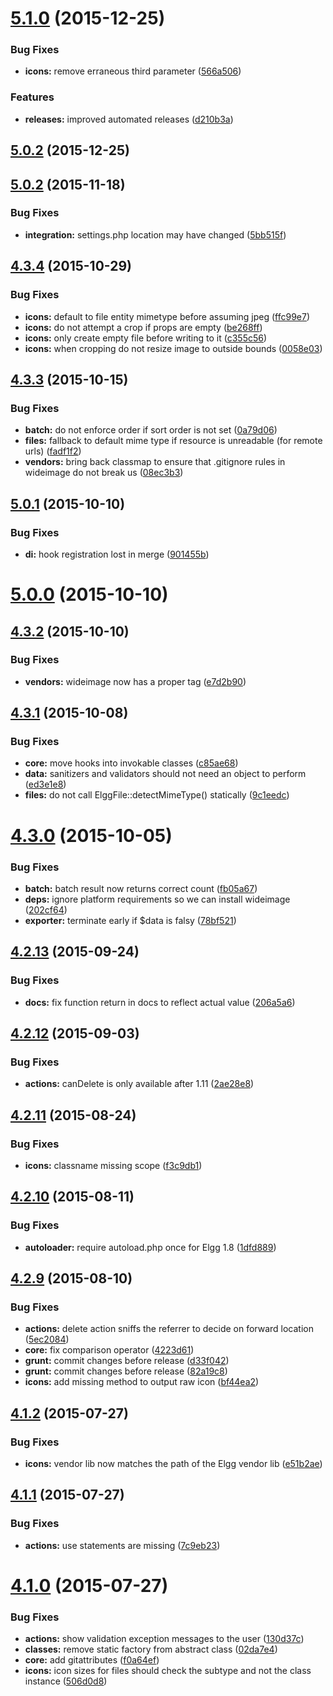 <a name="5.1.0"></a>
# [5.1.0](https://github.com/hypeJunction/hypeApps/compare/5.0.2...v5.1.0) (2015-12-25)


### Bug Fixes

* **icons:** remove erraneous third parameter ([566a506](https://github.com/hypeJunction/hypeApps/commit/566a506))

### Features

* **releases:** improved automated releases ([d210b3a](https://github.com/hypeJunction/hypeApps/commit/d210b3a))



<a name="5.0.2"></a>
## [5.0.2](https://github.com/hypeJunction/hypeApps/compare/5.0.2...v5.0.2) (2015-12-25)




<a name="5.0.2"></a>
## [5.0.2](https://github.com/hypeJunction/hypeApps/compare/4.3.4...5.0.2) (2015-11-18)


### Bug Fixes

* **integration:** settings.php location may have changed ([5bb515f](https://github.com/hypeJunction/hypeApps/commit/5bb515f))



<a name="4.3.4"></a>
## [4.3.4](https://github.com/hypeJunction/hypeApps/compare/4.3.3...4.3.4) (2015-10-29)


### Bug Fixes

* **icons:** default to file entity mimetype before assuming jpeg ([ffc99e7](https://github.com/hypeJunction/hypeApps/commit/ffc99e7))
* **icons:** do not attempt a crop if props are empty ([be268ff](https://github.com/hypeJunction/hypeApps/commit/be268ff))
* **icons:** only create empty file before writing to it ([c355c56](https://github.com/hypeJunction/hypeApps/commit/c355c56))
* **icons:** when cropping do not resize image to outside bounds ([0058e03](https://github.com/hypeJunction/hypeApps/commit/0058e03))



<a name="4.3.3"></a>
## [4.3.3](https://github.com/hypeJunction/hypeApps/compare/4.3.2...4.3.3) (2015-10-15)


### Bug Fixes

* **batch:** do not enforce order if sort order is not set ([0a79d06](https://github.com/hypeJunction/hypeApps/commit/0a79d06))
* **files:** fallback to default mime type if resource is unreadable (for remote urls) ([fadf1f2](https://github.com/hypeJunction/hypeApps/commit/fadf1f2))
* **vendors:** bring back classmap to ensure that .gitignore rules in wideimage do not break us ([08ec3b3](https://github.com/hypeJunction/hypeApps/commit/08ec3b3))



<a name="5.0.1"></a>
## [5.0.1](https://github.com/hypeJunction/hypeApps/compare/5.0.0...5.0.1) (2015-10-10)


### Bug Fixes

* **di:** hook registration lost in merge ([901455b](https://github.com/hypeJunction/hypeApps/commit/901455b))



<a name="5.0.0"></a>
# [5.0.0](https://github.com/hypeJunction/hypeApps/compare/4.3.1...5.0.0) (2015-10-10)




<a name="4.3.2"></a>
## [4.3.2](https://github.com/hypeJunction/hypeApps/compare/5.0.1...4.3.2) (2015-10-10)


### Bug Fixes

* **vendors:** wideimage now has a proper tag ([e7d2b90](https://github.com/hypeJunction/hypeApps/commit/e7d2b90))



<a name="4.3.1"></a>
## [4.3.1](https://github.com/hypeJunction/hypeApps/compare/4.3.0...4.3.1) (2015-10-08)


### Bug Fixes

* **core:** move hooks into invokable classes ([c85ae68](https://github.com/hypeJunction/hypeApps/commit/c85ae68))
* **data:** sanitizers and validators should not need an object to perform ([ed3e1e8](https://github.com/hypeJunction/hypeApps/commit/ed3e1e8))
* **files:** do not call ElggFile::detectMimeType() statically ([9c1eedc](https://github.com/hypeJunction/hypeApps/commit/9c1eedc))



<a name="4.3.0"></a>
# [4.3.0](https://github.com/hypeJunction/hypeApps/compare/4.2.13...4.3.0) (2015-10-05)


### Bug Fixes

* **batch:** batch result now returns correct count ([fb05a67](https://github.com/hypeJunction/hypeApps/commit/fb05a67))
* **deps:** ignore platform requirements so we can install wideimage ([202cf64](https://github.com/hypeJunction/hypeApps/commit/202cf64))
* **exporter:** terminate early if $data is falsy ([78bf521](https://github.com/hypeJunction/hypeApps/commit/78bf521))



<a name="4.2.13"></a>
## [4.2.13](https://github.com/hypeJunction/hypeApps/compare/4.2.12...4.2.13) (2015-09-24)


### Bug Fixes

* **docs:** fix function return in docs to reflect actual value ([206a5a6](https://github.com/hypeJunction/hypeApps/commit/206a5a6))



<a name="4.2.12"></a>
## [4.2.12](https://github.com/hypeJunction/hypeApps/compare/4.2.11...4.2.12) (2015-09-03)


### Bug Fixes

* **actions:** canDelete is only available after 1.11 ([2ae28e8](https://github.com/hypeJunction/hypeApps/commit/2ae28e8))



<a name="4.2.11"></a>
## [4.2.11](https://github.com/hypeJunction/hypeApps/compare/4.2.10...4.2.11) (2015-08-24)


### Bug Fixes

* **icons:** classname missing scope ([f3c9db1](https://github.com/hypeJunction/hypeApps/commit/f3c9db1))



<a name="4.2.10"></a>
## [4.2.10](https://github.com/hypeJunction/hypeApps/compare/4.2.9...4.2.10) (2015-08-11)


### Bug Fixes

* **autoloader:** require autoload.php once for Elgg 1.8 ([1dfd889](https://github.com/hypeJunction/hypeApps/commit/1dfd889))



<a name="4.2.9"></a>
## [4.2.9](https://github.com/hypeJunction/hypeApps/compare/4.1.3...4.2.9) (2015-08-10)


### Bug Fixes

* **actions:** delete action sniffs the referrer to decide on forward location ([5ec2084](https://github.com/hypeJunction/hypeApps/commit/5ec2084))
* **core:** fix comparison operator ([4223d61](https://github.com/hypeJunction/hypeApps/commit/4223d61))
* **grunt:** commit changes before release ([d33f042](https://github.com/hypeJunction/hypeApps/commit/d33f042))
* **grunt:** commit changes before release ([82a19c8](https://github.com/hypeJunction/hypeApps/commit/82a19c8))
* **icons:** add missing method to output raw icon ([bf44ea2](https://github.com/hypeJunction/hypeApps/commit/bf44ea2))



<a name="4.1.2"></a>
## [4.1.2](https://github.com/hypeJunction/hypeApps/compare/4.1.1...4.1.2) (2015-07-27)


### Bug Fixes

* **icons:** vendor lib now matches the path of the Elgg vendor lib ([e51b2ae](https://github.com/hypeJunction/hypeApps/commit/e51b2ae))



<a name="4.1.1"></a>
## [4.1.1](https://github.com/hypeJunction/hypeApps/compare/4.1.0...4.1.1) (2015-07-27)


### Bug Fixes

* **actions:** use statements are missing ([7c9eb23](https://github.com/hypeJunction/hypeApps/commit/7c9eb23))



<a name="4.1.0"></a>
# [4.1.0](https://github.com/hypeJunction/hypeApps/compare/130d37c...4.1.0) (2015-07-27)


### Bug Fixes

* **actions:** show validation exception messages to the user ([130d37c](https://github.com/hypeJunction/hypeApps/commit/130d37c))
* **classes:** remove static factory from abstract class ([02da7e4](https://github.com/hypeJunction/hypeApps/commit/02da7e4))
* **core:** add gitattributes ([f0a64ef](https://github.com/hypeJunction/hypeApps/commit/f0a64ef))
* **icons:** icon sizes for files should check the subtype and not the class instance ([506d0d8](https://github.com/hypeJunction/hypeApps/commit/506d0d8))



